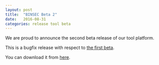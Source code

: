 ```yaml
---
layout: post
title:  "BINSEC Beta 2"
date:   2016-08-31
categories: release tool beta
---
```


We are proud to announce the second beta release of our tool platform.

This is a bugfix release with respect to [the first beta](/beta1).

You can download it from [here][download].

[download]:  http://binsec.gforge.inria.fr/distrib/binsec-beta2-20160831.tgz
